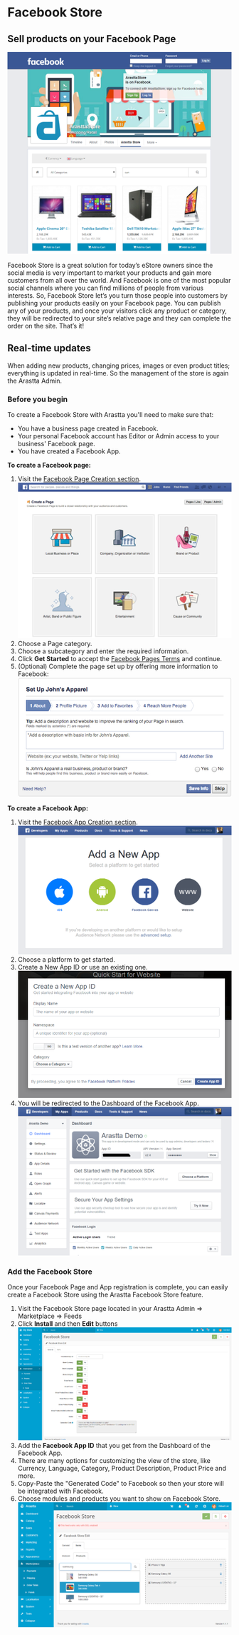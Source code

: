 Facebook Store
=====

Sell products on your Facebook Page
-------------

![facebook-front](_images/facebook-front.png)

Facebook Store is a great solution for today’s eStore owners since the social media is very important to market your products and gain more customers from all over the world. And Facebook is one of the most popular social channels where you can find millions of people from various interests. So, Facebook Store let’s you turn those people into customers by publishing your products easily on your Facebook page. You can publish any of your products, and once your visitors click any product or category, they will be redirected to your site’s relative page and they can complete the order on the site. That’s it!

Real-time updates
-------------
When adding new products, changing prices, images or even product titles; everything is updated in real-time. So the management of the store is again the Arastta Admin.

### Before you begin

To create a Facebook Store with Arastta you'll need to make sure that:
* You have a business page created in Facebook.
* Your personal Facebook account has Editor or Admin access to your business' Facebook page.
* You have created a Facebook App.

**To create a Facebook page:**

1. Visit the [Facebook Page Creation section](https://www.facebook.com/pages/create).
![facebook-page](_images/facebook-page.png)
2. Choose a Page category.
3. Choose a subcategory and enter the required information.
4. Click **Get Started** to accept the [Facebook Pages Terms](https://www.facebook.com/page_guidelines.php) and continue.
5. (Optional) Complete the page set up by offering more information to Facebook:
![facebook-page](_images/facebook-setup-1.jpg)

**To create a Facebook App:**

1. Visit the [Facebook App Creation section](https://developers.facebook.com/quickstarts/).
![facebook-app-1](_images/facebook-app-1.png)
2. Choose a platform to get started.
3. Create a New App ID or use an existing one.
![facebook-app-2](_images/facebook-app-2.png)
4. You will be redirected to the Dashboard of the Facebook App.
![facebook-app-3](_images/facebook-app-3.png)

### Add the Facebook Store

Once your Facebook Page and App registration is complete, you can easily create a Facebook Store using the Arastta Facebook Store feature.

1. Visit the Facebook Store page located in your Arastta Admin => Marketplace => Feeds
2. Click **Install** and then **Edit** buttons
![facebook-admin-1](_images/facebook-admin-1.png)
3. Add the **Facebook App ID** that you get from the Dashboard of the Facebook App.
4. There are many options for customizing the view of the store, like Currency, Language, Category, Product Description, Product Price and more.
5. Copy-Paste the "Generated Code" to Facebook so then your store will be integrated with Facebook.
6. Choose modules and products you want to show on Facebook Store.
![facebook-admin-2](_images/facebook-admin-2.png)